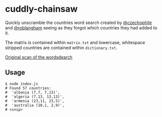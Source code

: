 # cuddly-chainsaw

Quickly unscramble the countries word search created by [@czechophile](https://twitter.com/czechophile) and [@roblangham](https://twitter.com/roblangham) seeing as they forgot which countries they had added to it.

The matrix is contained within `matrix.txt` and lowercase, whitespace stripped countries are contained within `dictionary.txt`.

[Original scan of the wordsdearch](./IMG_3934.jpg)

## Usage

```
$ node index.js
# Found 57 countries:
#  'albania (7,7, 7,13)',
#  'algeria (7,13, 13,13)',
#  'armenia (23,11, 23,5)',
#  'australia (10,1, 2,9)',
# <snip>
```
